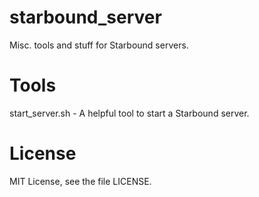 starbound_server
================
Misc. tools and stuff for Starbound servers.

Tools
=====
start_server.sh - A helpful tool to start a Starbound server.

License
=======
MIT License, see the file LICENSE.
